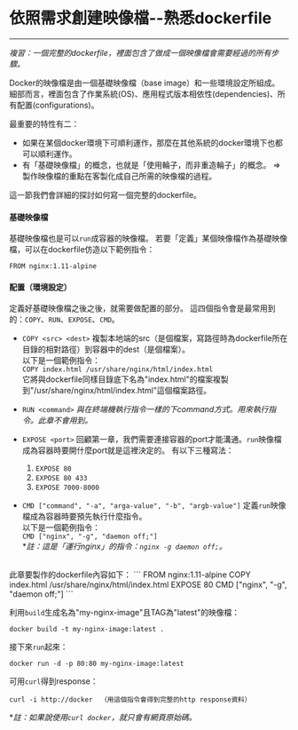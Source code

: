 # 依照需求創建映像檔--熟悉dockerfile

---

*複習：一個完整的dockerfile，裡面包含了做成一個映像檔會需要經過的所有步驟。*

Docker的映像檔是由一個基礎映像檔（base image）和一些環境設定所組成。
細部而言，裡面包含了作業系統(OS)、應用程式版本相依性(dependencies)、所有配置(configurations)。

最重要的特性有二：

 - 如果在某個docker環境下可順利運作，那麼在其他系統的docker環境下也都可以順利運作。
 - 有「基礎映像檔」的概念，也就是「使用輪子，而非重造輪子」的概念。
 => 製作映像檔的重點在客製化成自己所需的映像檔的過程。

這一節我們會詳細的探討如何寫一個完整的dockerfile。

#### 基礎映像檔
基礎映像檔也是可以`run`成容器的映像檔。
若要「定義」某個映像檔作為基礎映像檔，可以在dockerfile仿造以下範例指令：
```
FROM nginx:1.11-alpine
```

#### 配置（環境設定）
定義好基礎映像檔之後之後，就需要做配置的部分。
這四個指令會是最常用到的：`COPY`、`RUN`、`EXPOSE`、`CMD`。

 - `COPY <src> <dest>`
 複製本地端的src（是個檔案，寫路徑時為dockerfile所在目錄的相對路徑）到容器中的dest（是個檔案）。  
 以下是一個範例指令：  
 `COPY index.html /usr/share/nginx/html/index.html`  
 它將與dockerfile同樣目錄底下名為"index.html"的檔案複製到"/usr/share/nginx/html/index.html"這個檔案路徑。  
 
 
 - `RUN <command>`
 *與在終端機執行指令一樣的下command方式。用來執行指令。此章不會用到。*

 - `EXPOSE <port>`
 回顧第一章，我們需要連接容器的port才能溝通。`run`映像檔成為容器時要開什麼port就是這裡決定的。
 有以下三種寫法：
 	1. `EXPOSE 80`
 	2. `EXPOSE 80 433`
 	3. `EXPOSE 7000-8000`

 - `CMD ["command", "-a", "arga-value", "-b", "argb-value"]`
 定義`run`映像檔成為容器時要預先執行什麼指令。  
 以下是一個範例指令：  
 `CMD ["nginx", "-g", "daemon off;"]`  
 **註：這是「運行nginx」的指令：`nginx -g daemon off;`。*

<br/>
此章要製作的dockerfile內容如下：
```
FROM nginx:1.11-alpine
COPY index.html /usr/share/nginx/html/index.html
EXPOSE 80
CMD ["nginx", "-g", "daemon off;"]
```

利用`build`生成名為"my-nginx-image"且TAG為"latest"的映像檔：
```
docker build -t my-nginx-image:latest .
```

接下來`run`起來：
```
docker run -d -p 80:80 my-nginx-image:latest
```

可用`curl`得到response：
```
curl -i http://docker  （用這個指令會得到完整的http response資料）
```
**註：如果說使用`curl docker`，就只會有網頁原始碼。*